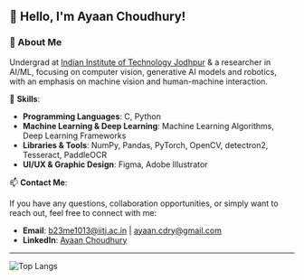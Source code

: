 ## 👋 Hello, I'm Ayaan Choudhury!

### 🌟 About Me
Undergrad at [Indian Institute of Technology Jodhpur](https://iitj.ac.in/) & a researcher in AI/ML, focusing on computer vision, generative AI models and robotics, with an emphasis on machine vision and human-machine interaction. 

💼 **Skills**:
- **Programming Languages**: C, Python
- **Machine Learning & Deep Learning**: Machine Learning Algorithms, Deep Learning Frameworks
- **Libraries & Tools**: NumPy, Pandas, PyTorch, OpenCV, detectron2, Tesseract, PaddleOCR
- **UI/UX & Graphic Design**: Figma, Adobe Illustrator


📫 **Contact Me**:

If you have any questions, collaboration opportunities, or simply want to reach out, feel free to connect with me:


- **Email**: [b23me1013@iitj.ac.in](mailto:b23me1013@iitj.ac.in) | [ayaan.cdry@gmail.com](mailto:ayaan.cdry@gmail.com)
- **LinkedIn**: [Ayaan Choudhury](https://www.linkedin.com/in/ayaan-choudhury/)

---

![Top Langs](https://github-readme-stats.vercel.app/api/top-langs/?username=ayaancdry&layout=compact&theme=radical)

